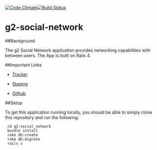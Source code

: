 [![Code Climate](https://codeclimate.com/github/gSchool/g2-social-network.png)](https://codeclimate.com/github/gSchool/g2-social-network)[![Build Status](https://travis-ci.org/gSchool/g2-social-network.svg?branch=master)](https://travis-ci.org/gSchool/g2-social-network)

# g2-social-network

##Background

The g2 Social Network application provides networking capabilities with between users.  The App is built on Rails 4.

##Important Links

+ [Tracker](https://www.pivotaltracker.com/n/projects/1079706 "Tracker")

+ [Staging](http://g2-social-network-staging.herokuapp.com/ "Staging")

+ [Github](https://github.com/gSchool/g2-social-network "Github")


##Setup


To get this application running locally, you should be able to simply clone this repository and run the following:

     cd g2-social_network
     bundle install
     rake db:create
     rake db:migrate
     rails s

